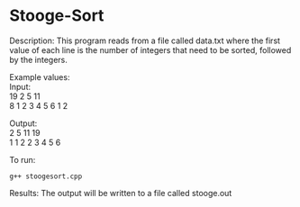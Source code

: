 # Stooge-Sort

Description: This program reads from a file called data.txt where the first value of each line is the number of integers that need to be sorted, followed by the integers. 

Example values:  
  Input:   
    19 2 5 11  
    8 1 2 3 4 5 6 1 2  
      
  Output:  
    2 5 11 19  
    1 1 2 2 3 4 5 6   

To run: 
```
g++ stoogesort.cpp
```

Results: The output will be written to a file called stooge.out


